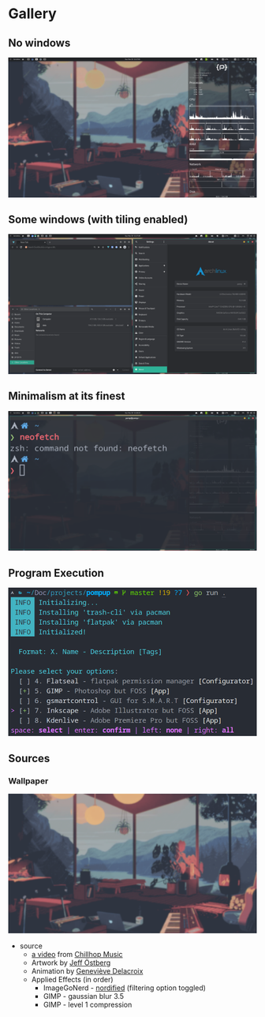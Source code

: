 # Gallery

## No windows

![result image 1](../.github/img/result1.png)

## Some windows (with tiling enabled)

![result image 2](../.github/img/result2.png)

## Minimalism at its finest

![result image 3](../.github/img/result3.png)

## Program Execution

![Execution](../.github/img/execution.png)

## Sources

### Wallpaper

![wallpaper](../.github/img/wallpaper.png)

- source
  - [a video](https://www.youtube.com/watch?v=QEWV6fiYaDU) from [Chillhop Music](https://www.youtube.com/channel/UCOxqgCwgOqC2lMqC5PYz_Dg)
  - Artwork by [Jeff Östberg](https://jeffostberg.se)
  - Animation by [Geneviève Delacroix](http://www.genevievelacroix.com)
  - Applied Effects (in order)
    - ImageGoNerd - [nordified](https://github.com/Schrodinger-Hat/ImageGoNord) (filtering option toggled)
    - GIMP - gaussian blur 3.5
    - GIMP - level 1 compression
